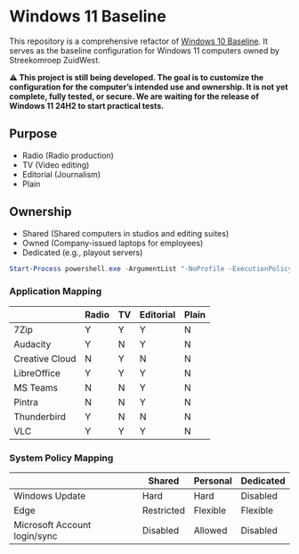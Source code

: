 # Windows 11 Baseline

This repository is a comprehensive refactor of [Windows 10 Baseline](https://github.com/oszuidwest/windows10-baseline). It serves as the baseline configuration for Windows 11 computers owned by Streekomroep ZuidWest.


**⚠️ This project is still being developed. The goal is to customize the configuration for the computer’s intended use and ownership. It is not yet complete, fully tested, or secure. We are waiting for the release of Windows 11 24H2 to start practical tests.**

## Purpose
- Radio (Radio production)
- TV (Video editing)
- Editorial (Journalism)
- Plain

## Ownership
- Shared (Shared computers in studios and editing suites)
- Owned (Company-issued laptops for employees)
- Dedicated (e.g., playout servers)

```powershell
Start-Process powershell.exe -ArgumentList "-NoProfile -ExecutionPolicy Bypass -Command `"& { (Invoke-WebRequest -Uri 'https://raw.githubusercontent.com/oszuidwest/windows11-baseline/main/install.ps1' -UseBasicParsing).Content | Invoke-Expression }`"" -Verb RunAs
```

### Application Mapping

|                 | Radio | TV | Editorial | Plain |
|-----------------|-------|----|-----------|-------|
| 7Zip            | Y     | Y  | Y         | N     |
| Audacity        | Y     | N  | Y         | N     |
| Creative Cloud  | N     | Y  | N         | N     |
| LibreOffice     | Y     | Y  | Y         | N     |
| MS Teams        | N     | N  | Y         | N     |
| Pintra          | N     | N  | Y         | N     |
| Thunderbird     | Y     | N  | N         | N     |
| VLC             | Y     | Y  | Y         | N     |

### System Policy Mapping

|                              | Shared     | Personal   | Dedicated  |
|------------------------------|------------|------------|------------|
| Windows Update               | Hard       | Hard       | Disabled   |
| Edge                         | Restricted | Flexible   | Flexible   |
| Microsoft Account login/sync | Disabled   | Allowed    | Disabled   |
